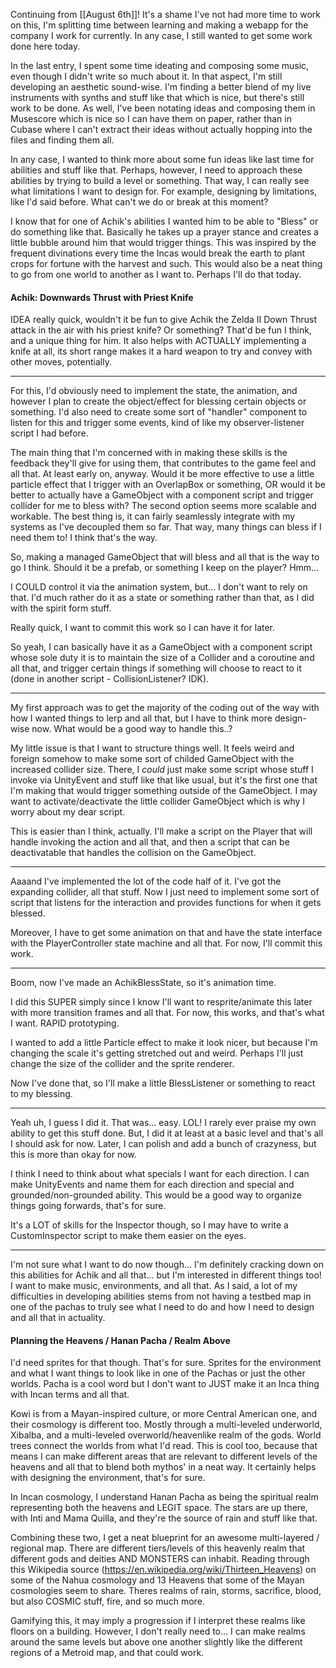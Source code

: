 Continuing from [[August 6th]]! It's a shame I've not had more time to work on this, I'm splitting time between learning and making a webapp for the company I work for currently. In any case, I still wanted to get some work done here today.

In the last entry, I spent some time ideating and composing some music, even though I didn't write so much about it. In that aspect, I'm still developing an aesthetic sound-wise. I'm finding a better blend of my live instruments with synths and stuff like that which is nice, but there's still work to be done. As well, I've been notating ideas and composing them in Musescore which is nice so I can have them on paper, rather than in Cubase where I can't extract their ideas without actually hopping into the files and finding them all.

In any case, I wanted to think more about some fun ideas like last time for abilities and stuff like that. Perhaps, however, I need to approach these abilities by trying to build a level or something. That way, I can really see what limitations I want to design for. For example, designing by limitations, like I'd said before. What can't we do or break at this moment?

I know that for one of Achik's abilities I wanted him to be able to "Bless" or do something like that. Basically he takes up a prayer stance and creates a little bubble around him that would trigger things. This was inspired by the frequent divinations every time the Incas would break the earth to plant crops for fortune with the harvest and such. This would also be a neat thing to go from one world to another as I want to. Perhaps I'll do that today.

#### Achik: Downwards Thrust with Priest Knife
IDEA really quick, wouldn't it be fun to give Achik the Zelda II Down Thrust attack in the air with his priest knife? Or something? That'd be fun I think, and a unique thing for him. It also helps with ACTUALLY implementing a knife at all, its short range makes it a hard weapon to try and convey with other moves, potentially.

---

For this, I'd obviously need to implement the state, the animation, and however I plan to create the object/effect for blessing certain objects or something. I'd also need to create some sort of "handler" component to listen for this and trigger some events, kind of like my observer-listener script I had before.

The main thing that I'm concerned with in making these skills is the feedback they'll give for using them, that contributes to the game feel and all that. At least early on, anyway. Would it be more effective to use a little particle effect that I trigger with an OverlapBox or something, OR would it be better to actually have a GameObject with a component script and trigger collider for me to bless with?
The second option seems more scalable and workable. The best thing is, it can fairly seamlessly integrate with my systems as I've decoupled them so far. That way, many things can bless if I need them to! I think that's the way.

So, making a managed GameObject that will bless and all that is the way to go I think. Should it be a prefab, or something I keep on the player? Hmm...

I COULD control it via the animation system, but... I don't want to rely on that. I'd much rather do it as a state or something rather than that, as I did with the spirit form stuff.

Really quick, I want to commit this work so I can have it for later.

So yeah, I can basically have it as a GameObject with a component script whose sole duty it is to maintain the size of a Collider and a coroutine and all that, and trigger certain things if something will choose to react to it (done in another script - CollisionListener? IDK).

---

My first approach was to get the majority of the coding out of the way with how I wanted things to lerp and all that, but I have to think more design-wise now. What would be a good way to handle this..?

My little issue is that I want to structure things well. It feels weird and foreign somehow to make some sort of childed GameObject with the increased collider size. There, I *could* just make some script whose stuff I invoke via UnityEvent and stuff like that like usual, but it's the first one that I'm making that would trigger something outside of the GameObject. I may want to activate/deactivate the little collider GameObject which is why I worry about my dear script.

This is easier than I think, actually. I'll make a script on the Player that will handle invoking the action and all that, and then a script that can be deactivatable that handles the collision on the GameObject.

---

Aaaand I've implemented the lot of the code half of it. I've got the expanding collider, all that stuff. Now I just need to implement some sort of script that listens for the interaction and provides functions for when it gets blessed.

Moreover, I have to get some animation on that and have the state interface with the PlayerController state machine and all that. For now, I'll commit this work.

---

Boom, now I've made an AchikBlessState, so it's animation time.

I did this SUPER simply since I know I'll want to resprite/animate this later with more transition frames and all that. For now, this works, and that's what I want. RAPID prototyping.

I wanted to add a little Particle effect to make it look nicer, but because I'm changing the scale it's getting stretched out and weird. Perhaps I'll just change the size of the collider and the sprite renderer. 

Now I've done that, so I'll make a little BlessListener or something to react to my blessing.

---

Yeah uh, I guess I did it. That was... easy. LOL! I rarely ever praise my own ability to get this stuff done. But, I did it at least at a basic level and that's all I should ask for now. Later, I can polish and add a bunch of crazyness, but this is more than okay for now.

I think I need to think about what specials I want for each direction. I can make UnityEvents and name them for each direction and special and grounded/non-grounded ability. This would be a good way to organize things going forwards, that's for sure.

It's a LOT of skills for the Inspector though, so I may have to write a CustomInspector script to make them easier on the eyes.

---

I'm not sure what I want to do now though... I'm definitely cracking down on this abilities for Achik and all that... but I'm interested in different things too! I want to make music, environments, and all that. As I said, a lot of my difficulties in developing abilities stems from not having a testbed map in one of the pachas to truly see what I need to do and how I need to design and all that in actuality.

#### Planning the Heavens / Hanan Pacha / Realm Above
I'd need sprites for that though. That's for sure. Sprites for the environment and what I want things to look like in one of the Pachas or just the other worlds. Pacha is a cool word but I don't want to JUST make it an Inca thing with Incan terms and all that.

Kowi is from a Mayan-inspired culture, or more Central American one, and their cosmology is different too. Mostly through a multi-leveled underworld, Xibalba, and a multi-leveled overworld/heavenlike realm of the gods. World trees connect the worlds from what I'd read. This is cool too, because that means I can make different areas that are relevant to different levels of the heavens and all that to blend both mythos' in a neat way. It certainly helps with designing the environment, that's for sure.

In Incan cosmology, I understand Hanan Pacha as being the spiritual realm representing both the heavens and LEGIT space. The stars are up there, with Inti and Mama Quilla, and they're the source of rain and stuff like that.

Combining these two, I get a neat blueprint for an awesome multi-layered / regional map. There are different tiers/levels of this heavenly realm that different gods and deities AND MONSTERS can inhabit. Reading through this Wikipedia source (https://en.wikipedia.org/wiki/Thirteen_Heavens) on some of the Nahua cosmology and 13 Heavens that some of the Mayan cosmologies seem to share. Theres realms of rain, storms, sacrifice, blood, but also COSMIC stuff, fire, and so much more.

Gamifying this, it may imply a progression if I interpret these realms like floors on a building. However, I don't really need to... I can make realms around the same levels but above one another slightly like the different regions of a Metroid map, and that could work.

